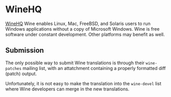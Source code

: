 WineHQ
======

[WineHQ](http://winehq.org) Wine enables Linux, Mac, FreeBSD, and Solaris 
users to run Windows applications without a copy of Microsoft Windows. Wine 
is free software under constant development. Other platforms may benefit 
as well.

Submission
----------

The only possible way to submit Wine translations is through their 
`wine-patches` mailing list, with an attatchment containing a properly
formatted diff (patch) output.

Unfortunately, it is not easy to make the translation into the 
`wine-devel` list where Wine developers can merge in the new 
translations.
